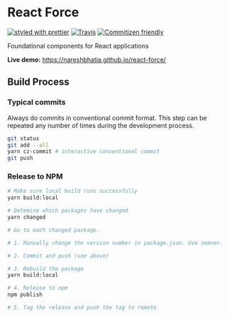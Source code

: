 # React Force

[![styled with prettier](https://img.shields.io/badge/styled_with-prettier-ff69b4.svg)](https://github.com/prettier/prettier)
[![Travis](https://img.shields.io/travis/alexjoverm/typescript-library-starter.svg)](https://travis-ci.org/nareshbhatia/react-force)
[![Commitizen friendly](https://img.shields.io/badge/commitizen-friendly-brightgreen.svg)](http://commitizen.github.io/cz-cli/)

Foundational components for React applications

**Live demo:** https://nareshbhatia.github.io/react-force/

## Build Process

### Typical commits
Always do commits in conventional commit format. This step can be repeated any
number of times during the development process.


```bash
git status
git add --all
yarn cz-commit # interactive conventional commit
git push
```


### Release to NPM

```bash
# Make sure local build runs successfully
yarn build:local

# Detemine which packages have changed
yarn changed

# Go to each changed package.

# 1. Manually change the version number in package.json. Use semver.

# 2. Commit and push (see above)

# 3. Rebuild the package
yarn build:local

# 4. Release to npm
npm publish

# 5. Tag the release and push the tag to remote
```
